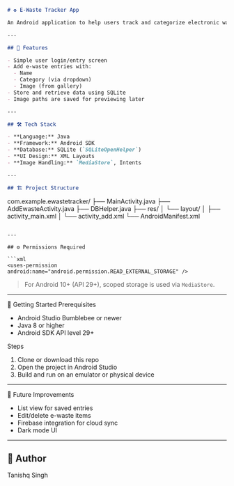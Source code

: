 

```markdown
# ♻️ E-Waste Tracker App

An Android application to help users track and categorize electronic waste (e-waste) by adding entries with names, categories, and images. Built using **Java** in **Android Studio** with **SQLite** for local storage.

---

## 📱 Features

- Simple user login/entry screen
- Add e-waste entries with:
  - Name
  - Category (via dropdown)
  - Image (from gallery)
- Store and retrieve data using SQLite
- Image paths are saved for previewing later

---

## 🛠 Tech Stack

- **Language:** Java
- **Framework:** Android SDK
- **Database:** SQLite (`SQLiteOpenHelper`)
- **UI Design:** XML Layouts
- **Image Handling:** `MediaStore`, Intents

---

## 🏗️ Project Structure

```

com.example.ewastetracker/
├── MainActivity.java
├── AddEwasteActivity.java
├── DBHelper.java
├── res/
│   └── layout/
│       ├── activity\_main.xml
│       └── activity\_add.xml
└── AndroidManifest.xml

````

---

## ⚙️ Permissions Required

```xml
<uses-permission android:name="android.permission.READ_EXTERNAL_STORAGE" />
````

> For Android 10+ (API 29+), scoped storage is used via `MediaStore`.

---

🚀 Getting Started
 Prerequisites

* Android Studio Bumblebee or newer
* Java 8 or higher
* Android SDK API level 29+

 Steps

1. Clone or download this repo
2. Open the project in Android Studio
3. Build and run on an emulator or physical device

---

📌 Future Improvements

* List view for saved entries
* Edit/delete e-waste items
* Firebase integration for cloud sync
* Dark mode UI

---

## 👤 Author
Tanishq Singh




